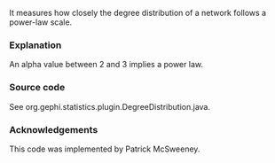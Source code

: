 It measures how closely the degree distribution of a network follows a power-law scale.

### Explanation

An alpha value between 2 and 3 implies a power law.

### Source code

See org.gephi.statistics.plugin.DegreeDistribution.java.

### Acknowledgements

This code was implemented by Patrick McSweeney.